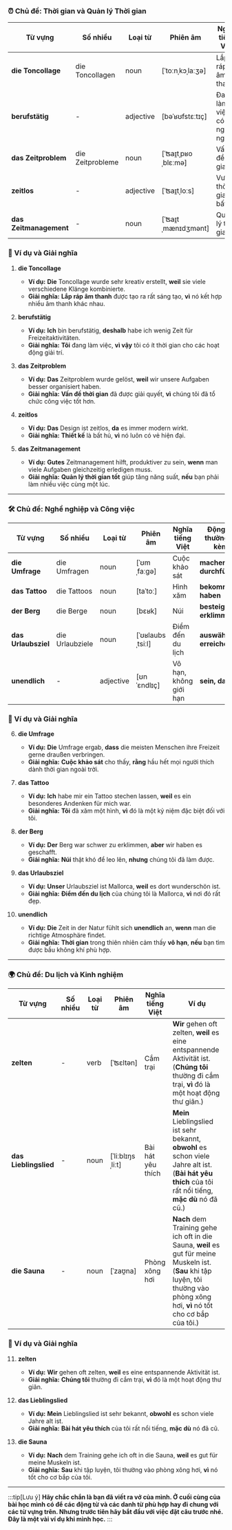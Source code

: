 ### **⏰ Chủ đề: Thời gian và Quản lý Thời gian**

|**Từ vựng**|**Số nhiều**|**Loại từ**|**Phiên âm**|**Nghĩa tiếng Việt**|**Động từ thường đi kèm**|
|---|---|---|---|---|---|
|**die Toncollage**|die Toncollagen|noun|[ˈtoːnˌkɔˌlaːʒə]|Lắp ráp âm thanh|**erstellen, erstellen**|
|**berufstätig**|-|adjective|[bəˈʁʊfstɛːtɪç]|Đang làm việc, có nghề nghiệp|**sein, arbeiten**|
|**das Zeitproblem**|die Zeitprobleme|noun|[ˈʦaɪ̯tˌpʁoˌblɛːmə]|Vấn đề thời gian|**haben, lösen**|
|**zeitlos**|-|adjective|[ˈʦaɪ̯tˌloːs]|Vượt thời gian, bất hủ|**sein, wirken**|
|**das Zeitmanagement**|-|noun|[ˈʦaɪ̯tˌmænɪdʒmənt]|Quản lý thời gian|**lernen, verbessern**|

### **📌 Ví dụ và Giải nghĩa**

1. **die Toncollage**
    
    - **Ví dụ:** **Die** Toncollage wurde sehr kreativ erstellt, **weil** sie viele verschiedene Klänge kombinierte.
    - **Giải nghĩa:** **Lắp ráp âm thanh** được tạo ra rất sáng tạo, **vì** nó kết hợp nhiều âm thanh khác nhau.
2. **berufstätig**
    
    - **Ví dụ:** **Ich** bin berufstätig, **deshalb** habe ich wenig Zeit für Freizeitaktivitäten.
    - **Giải nghĩa:** **Tôi** đang làm việc, **vì vậy** tôi có ít thời gian cho các hoạt động giải trí.
3. **das Zeitproblem**
    
    - **Ví dụ:** **Das** Zeitproblem wurde gelöst, **weil** wir unsere Aufgaben besser organisiert haben.
    - **Giải nghĩa:** **Vấn đề thời gian** đã được giải quyết, **vì** chúng tôi đã tổ chức công việc tốt hơn.
4. **zeitlos**
    
    - **Ví dụ:** **Das** Design ist zeitlos, **da** es immer modern wirkt.
    - **Giải nghĩa:** **Thiết kế** là bất hủ, **vì** nó luôn có vẻ hiện đại.
5. **das Zeitmanagement**
    
    - **Ví dụ:** **Gutes** Zeitmanagement hilft, produktiver zu sein, **wenn** man viele Aufgaben gleichzeitig erledigen muss.
    - **Giải nghĩa:** **Quản lý thời gian tốt** giúp tăng năng suất, **nếu** bạn phải làm nhiều việc cùng một lúc.

---

### **🛠️ Chủ đề: Nghề nghiệp và Công việc**

|**Từ vựng**|**Số nhiều**|**Loại từ**|**Phiên âm**|**Nghĩa tiếng Việt**|**Động từ thường đi kèm**|
|---|---|---|---|---|---|
|**die Umfrage**|die Umfragen|noun|[ˈʊmˌfaːɡə]|Cuộc khảo sát|**machen, durchführen**|
|**das Tattoo**|die Tattoos|noun|[taˈtoː]|Hình xăm|**bekommen, haben**|
|**der Berg**|die Berge|noun|[bɛʁk]|Núi|**besteigen, erklimmen**|
|**das Urlaubsziel**|die Urlaubziele|noun|[ˈʊʁlaubsˌtsiːl]|Điểm đến du lịch|**auswählen, erreichen**|
|**unendlich**|-|adjective|[ʊnˈɛndlɪç]|Vô hạn, không giới hạn|**sein, dauern**|

### **📌 Ví dụ và Giải nghĩa**

6. **die Umfrage**
    
    - **Ví dụ:** **Die** Umfrage ergab, **dass** die meisten Menschen ihre Freizeit gerne draußen verbringen.
    - **Giải nghĩa:** **Cuộc khảo sát** cho thấy, **rằng** hầu hết mọi người thích dành thời gian ngoài trời.
7. **das Tattoo**
    
    - **Ví dụ:** **Ich** habe mir ein Tattoo stechen lassen, **weil** es ein besonderes Andenken für mich war.
    - **Giải nghĩa:** **Tôi** đã xăm một hình, **vì** đó là một kỷ niệm đặc biệt đối với tôi.
8. **der Berg**
    
    - **Ví dụ:** **Der** Berg war schwer zu erklimmen, **aber** wir haben es geschafft.
    - **Giải nghĩa:** **Núi** thật khó để leo lên, **nhưng** chúng tôi đã làm được.
9. **das Urlaubsziel**
    
    - **Ví dụ:** **Unser** Urlaubsziel ist Mallorca, **weil** es dort wunderschön ist.
    - **Giải nghĩa:** **Điểm đến du lịch** của chúng tôi là Mallorca, **vì** nơi đó rất đẹp.
10. **unendlich**
    
    - **Ví dụ:** **Die** Zeit in der Natur fühlt sich **unendlich** an, **wenn** man die richtige Atmosphäre findet.
    - **Giải nghĩa:** **Thời gian** trong thiên nhiên cảm thấy **vô hạn**, **nếu** bạn tìm được bầu không khí phù hợp.

---

### **🌍 Chủ đề: Du lịch và Kinh nghiệm**

|**Từ vựng**|**Số nhiều**|**Loại từ**|**Phiên âm**|**Nghĩa tiếng Việt**|**Ví dụ**|
|---|---|---|---|---|---|
|**zelten**|-|verb|[ˈʦɛltən]|Cắm trại|**Wir** gehen oft zelten, **weil** es eine entspannende Aktivität ist.  <br>(**Chúng tôi** thường đi cắm trại, **vì** đó là một hoạt động thư giãn.)|
|**das Lieblingslied**|-|noun|[ˈliːblɪŋsˌliːt]|Bài hát yêu thích|**Mein** Lieblingslied ist sehr bekannt, **obwohl** es schon viele Jahre alt ist.  <br>(**Bài hát yêu thích** của tôi rất nổi tiếng, **mặc dù** nó đã cũ.)|
|**die Sauna**|-|noun|[ˈzaʊ̯na]|Phòng xông hơi|**Nach** dem Training gehe ich oft in die Sauna, **weil** es gut für meine Muskeln ist.  <br>(**Sau** khi tập luyện, tôi thường vào phòng xông hơi, **vì** nó tốt cho cơ bắp của tôi.)|

### **📌 Ví dụ và Giải nghĩa**

11. **zelten**
    
    - **Ví dụ:** **Wir** gehen oft zelten, **weil** es eine entspannende Aktivität ist.
    - **Giải nghĩa:** **Chúng tôi** thường đi cắm trại, **vì** đó là một hoạt động thư giãn.
12. **das Lieblingslied**
    
    - **Ví dụ:** **Mein** Lieblingslied ist sehr bekannt, **obwohl** es schon viele Jahre alt ist.
    - **Giải nghĩa:** **Bài hát yêu thích** của tôi rất nổi tiếng, **mặc dù** nó đã cũ.
13. **die Sauna**
    
    - **Ví dụ:** **Nach** dem Training gehe ich oft in die Sauna, **weil** es gut für meine Muskeln ist.
    - **Giải nghĩa:** **Sau** khi tập luyện, tôi thường vào phòng xông hơi, **vì** nó tốt cho cơ bắp của tôi.



---
:::tip[Lưu ý]
**Hãy chắc chắn là bạn đã viết ra vở của mình. Ở cuối cùng của bài học mình có để các động từ và các danh từ phù hợp hay đi chung với các từ vựng trên. Nhưng trước tiên hãy bắt đầu với việc đặt câu trước nhé. Đây là một vài ví dụ khi mình học.**
:::